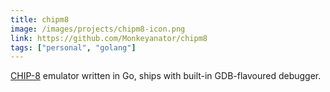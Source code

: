 ```yaml
---
title: chipm8
image: /images/projects/chipm8-icon.png
link: https://github.com/Monkeyanator/chipm8
tags: ["personal", "golang"]
---
```


[CHIP-8](https://en.wikipedia.org/wiki/CHIP-8) emulator written in Go, ships with built-in GDB-flavoured debugger.